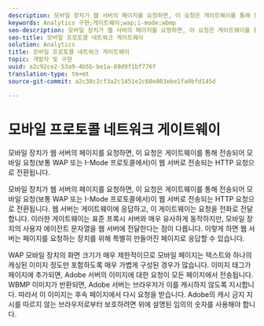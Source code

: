 ```yaml
---
description: 모바일 장치가 웹 서버의 페이지를 요청하면, 이 요청은 게이트웨이를 통해 전송되어 모바일 요청(보통 WAP 또는 I-Mode 프로토콜에서)이 웹 서버로 전송되는 HTTP 요청으로 전환됩니다.
keywords: Analytics 구현;게이트웨이;wap;i-mode;wbmp
seo-description: 모바일 장치가 웹 서버의 페이지를 요청하면, 이 요청은 게이트웨이를 통해 전송되어 모바일 요청(보통 WAP 또는 I-Mode 프로토콜에서)이 웹 서버로 전송되는 HTTP 요청으로 전환됩니다.
seo-title: 모바일 프로토콜 네트워크 게이트웨이
solution: Analytics
title: 모바일 프로토콜 네트워크 게이트웨이
topic: 개발자 및 구현
uuid: a2c92ce2-53a9-4b5b-be1a-89d9f1bf776f
translation-type: tm+mt
source-git-commit: a2c38c2cf3a2c1451e2c60e003ebe1fa9bfd145d

---
```



# 모바일 프로토콜 네트워크 게이트웨이

모바일 장치가 웹 서버의 페이지를 요청하면, 이 요청은 게이트웨이를 통해 전송되어 모바일 요청(보통 WAP 또는 I-Mode 프로토콜에서)이 웹 서버로 전송되는 HTTP 요청으로 전환됩니다.

모바일 장치가 웹 서버의 페이지를 요청하면, 이 요청은 게이트웨이를 통해 전송되어 모바일 요청(보통 WAP 또는 I-Mode 프로토콜에서)이 웹 서버로 전송되는 HTTP 요청으로 전환됩니다. 웹 서버는 게이트웨이에 응답하고, 이 게이트웨이는 요청을 전화로 전달합니다. 이러한 게이트웨이는 표준 프록시 서버와 매우 유사하게 동작하지만, 모바일 장치의 사용자 에이전트 문자열을 웹 서버에 전달한다는 점이 다릅니다. 이렇게 하면 웹 서버는 페이지를 요청하는 장치를 위해 특별히 만들어진 페이지로 응답할 수 있습니다.

WAP 모바일 장치의 화면 크기가 매우 제한적이므로 모바일 페이지는 텍스트와 하나의 캐싱된 이미지 정도만 포함하도록 매우 가볍게 구성된 경우가 많습니다. 이미지 태그가 페이지에 추가되면, Adobe 서버의 이미지에 대한 요청이 모든 페이지에서 전송됩니다. WBMP 이미지가 반환되면, Adobe 서버는 브라우저가 이를 캐시하지 않도록 지시합니다. 따라서 이 이미지는 후속 페이지에서 다시 요청을 받습니다. Adobe의 캐시 금지 지시를 따르지 않는 브라우저로부터 보호하려면 위에 설명된 임의의 숫자를 사용해야 합니다.
